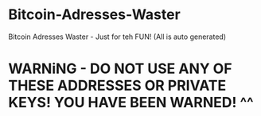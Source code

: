 # Bitcoin-Adresses-Waster
Bitcoin Adresses Waster - Just for teh FUN! (All is auto generated)

# WARNiNG - DO NOT USE ANY OF THESE ADDRESSES OR PRIVATE KEYS! YOU HAVE BEEN WARNED! ^^
